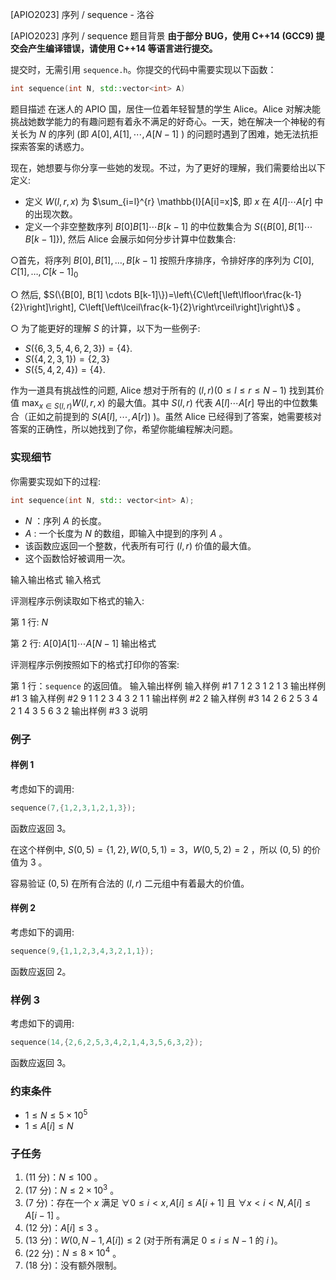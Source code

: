 



[APIO2023] 序列 / sequence - 洛谷














[APIO2023] 序列 / sequence
题目背景
**由于部分 BUG，使用 C++14 (GCC9) 提交会产生编译错误，请使用 C++14 等语言进行提交。**

提交时，无需引用 `sequence.h`。你提交的代码中需要实现以下函数：

```cpp
int sequence(int N, std::vector<int> A)
```
题目描述
在迷人的 APIO 国，居住一位着年轻智慧的学生 Alice。Alice 对解决能挑战她数学能力的有趣问题有着永不满足的好奇心。一天，她在解决一个神秘的有关长为 $N$ 的序列 (即 $A[0], A[1], \cdots, A[N-1]$ ) 的问题时遇到了困难，她无法抗拒探索答案的诱惑力。

现在，她想要与你分享一些她的发现。不过，为了更好的理解，我们需要给出以下定义:

- 定义 $W(l, r, x)$ 为 $\sum_{i=l}^{r} \mathbb{I}[A[i]=x]$, 即 $x$ 在 $A[l] \cdots A[r]$ 中的出现次数。
- 定义一个非空整数序列 $B[0] B[1] \cdots B[k-1]$ 的中位数集合为 $S(\{B[0], B[1] \cdots B[k-1]\})$, 然后 Alice 会展示如何分步计算中位数集合:

○首先，将序列 $B[0], B[1], \ldots, B[k-1]$ 按照升序排序，令排好序的序列为 $C[0], C[1], \ldots, C[k-1]_{0}$

○ 然后, $S(\{B[0], B[1] \cdots B[k-1]\})=\left\{C\left[\left\lfloor\frac{k-1}{2}\right]\right], C\left[\left\lceil\frac{k-1}{2}\right\rceil\right]\right\}$ 。

○ 为了能更好的理解 $S$ 的计算，以下为一些例子:

- $S(\{6,3,5,4,6,2,3\})=\{4\}$.
- $S(\{4,2,3,1\})=\{2,3\}$
- $S(\{5,4,2,4\})=\{4\}$.

作为一道具有挑战性的问题, Alice 想对于所有的 $(l, r)(0 \leq l \leq r \leq N-1)$ 找到其价值 $\max _{x \in S(l, r)} W(l, r, x)$ 的最大值。其中 $S(l, r)$ 代表 $A[l] \cdots A[r]$ 导出的中位数集合（正如之前提到的 $S(A[l], \cdots, A[r])$ )。虽然 Alice 已经得到了答案，她需要核对答案的正确性，所以她找到了你，希望你能编程解决问题。

### 实现细节

你需要实现如下的过程:

```cpp
int sequence(int N, std:: vector<int> A);
```
- $N$ ：序列 $A$ 的长度。
- $A$ : 一个长度为 $N$ 的数组，即输入中提到的序列 $A$ 。
- 该函数应返回一个整数，代表所有可行 $(l, r)$ 价值的最大值。
- 这个函数恰好被调用一次。

输入输出格式
输入格式

评测程序示例读取如下格式的输入:

第 $1$ 行: $N$

第 $2$ 行: $A[0] A[1] \cdots A[N-1]$
输出格式

评测程序示例按照如下的格式打印你的答案:

第 $1$ 行：`sequence` 的返回值。
输入输出样例
输入样例 #1
7
1 2 3 1 2 1 3
输出样例 #1
3
输入样例 #2
9
1 1 2 3 4 3 2 1 1
输出样例 #2
2
输入样例 #3
14
2 6 2 5 3 4 2 1 4 3 5 6 3 2
输出样例 #3
3
说明
### 例子

#### 样例 1

考虑如下的调用:

```cpp
sequence(7,{1,2,3,1,2,1,3});
```

函数应返回 $3$。

在这个样例中, $S(0,5)=\{1,2\}, W(0,5,1)=3 ， W(0,5,2)=2$ ，所以 $(0,5)$ 的价值为 3 。

容易验证 $(0,5)$ 在所有合法的 $(l, r)$ 二元组中有着最大的价值。

#### 样例 2

考虑如下的调用:

```cpp
sequence(9,{1,1,2,3,4,3,2,1,1});
```

函数应返回 $2$。

### 样例 3

考虑如下的调用:

```cpp
sequence(14,{2,6,2,5,3,4,2,1,4,3,5,6,3,2});
```

函数应返回 $3$。

### 约束条件

- $1 \leq N \leq 5 \times 10^{5}$
- $1 \leq A[i] \leq N$

### 子任务

1. (11 分)：$N \leq 100$ 。
2. (17 分)：$N \le 2 \times 10^{3}$ 。
3. (7 分)：存在一个 $x$ 满足 $\forall 0 \leq i<x, A[i] \leq A[i+1]$ 且 $\forall x<i<N, A[i] \leq A[i-1]$ 。
4. (12 分)：$A[i] \leq 3$ 。
5. (13 分)：$W(0, N-1, A[i]) \leq 2$ (对于所有满足 $0 \leq i \leq N-1$ 的 $i$ )。
6. (22 分)：$N \leq 8 \times 10^{4}$ 。
7. (18 分)：没有额外限制。 






